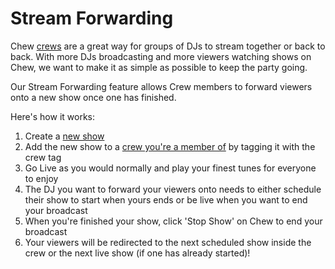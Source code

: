# Stream Forwarding

Chew [crews](https://chew.tv/guide/using_chew/crews) are a great way for groups of DJs to stream together or back to back. 
With more DJs broadcasting and more viewers watching shows on Chew, we want to make it as simple as possible to keep the party going. 

Our Stream Forwarding feature allows Crew members to forward viewers onto a new show once one has finished. 

Here's how it works:

1. Create a [new show](https://chew.tv/account/show/new)
2. Add the new show to a [crew you're a member of](https://chew.tv/account#crews) by tagging it with the crew tag
3. Go Live as you would normally and play your finest tunes for everyone to enjoy
4. The DJ you want to forward your viewers onto needs to either schedule their show to start when yours ends or be live when you want to end your broadcast
5. When you're finished your show, click 'Stop Show' on Chew to end your broadcast
6. Your viewers will be redirected to the next scheduled show inside the crew or the next live show (if one has already started)!

